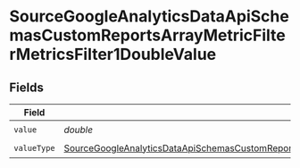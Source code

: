 # SourceGoogleAnalyticsDataApiSchemasCustomReportsArrayMetricFilterMetricsFilter1DoubleValue


## Fields

| Field                                                                                                                                                                                                                                                     | Type                                                                                                                                                                                                                                                      | Required                                                                                                                                                                                                                                                  | Description                                                                                                                                                                                                                                               |
| --------------------------------------------------------------------------------------------------------------------------------------------------------------------------------------------------------------------------------------------------------- | --------------------------------------------------------------------------------------------------------------------------------------------------------------------------------------------------------------------------------------------------------- | --------------------------------------------------------------------------------------------------------------------------------------------------------------------------------------------------------------------------------------------------------- | --------------------------------------------------------------------------------------------------------------------------------------------------------------------------------------------------------------------------------------------------------- |
| `value`                                                                                                                                                                                                                                                   | *double*                                                                                                                                                                                                                                                  | :heavy_check_mark:                                                                                                                                                                                                                                        | N/A                                                                                                                                                                                                                                                       |
| `valueType`                                                                                                                                                                                                                                               | [SourceGoogleAnalyticsDataApiSchemasCustomReportsArrayMetricFilterMetricsFilter1ExpressionsFilterFilterValueType](../../models/shared/SourceGoogleAnalyticsDataApiSchemasCustomReportsArrayMetricFilterMetricsFilter1ExpressionsFilterFilterValueType.md) | :heavy_check_mark:                                                                                                                                                                                                                                        | N/A                                                                                                                                                                                                                                                       |